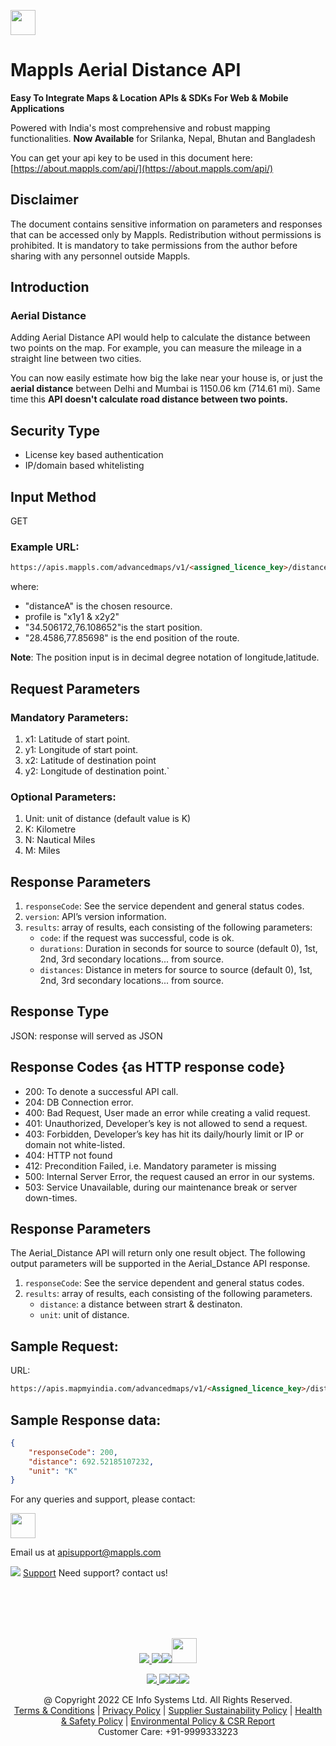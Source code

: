 [<img src="https://about.mappls.com/api/img/mapmyindia-api.png" height="40"/> </p>](https://about.mappls.com/api/)

# Mappls Aerial Distance API

**Easy To Integrate Maps & Location APIs & SDKs For Web & Mobile Applications**

Powered with India's most comprehensive and robust mapping functionalities.
**Now Available**  for Srilanka, Nepal, Bhutan and Bangladesh

You can get your api key to be used in this document here: [https://about.mappls.com/api/](https://about.mappls.com/api/)

## Disclaimer
The document contains sensitive information on parameters and responses that can be accessed only by Mappls.
Redistribution without permissions is prohibited.
It is mandatory to take permissions from the author before sharing with any personnel outside Mappls.


## Introduction

### Aerial Distance

Adding Aerial Distance API would help to calculate the distance between two points on the map. For example, you can measure the mileage in a straight line between two cities.

You can now easily estimate how big the lake near your house is, or just the **aerial distance** between Delhi and Mumbai is 1150.06 km (714.61 mi). Same time this **API  doesn't calculate road distance between two points.**

## Security Type

- License key based authentication
- IP/domain based whitelisting

## Input Method
GET


### Example URL: 
```html
https://apis.mappls.com/advancedmaps/v1/<assigned_licence_key>/distanceA?x1=34.506172&y1=76.108652 &x2=28.4586&y2=77.85698&unit=K
```
where: 
- "distanceA" is the chosen resource.
-  profile is "x1y1 & x2y2"
- "34.506172,76.108652"is the start position.
- "28.4586,77.85698" is the end position of the route.

**Note**: The position input is in decimal degree notation of longitude,latitude.


## Request Parameters

###  Mandatory Parameters:

1.  x1: Latitude of start point.
2.  y1: Longitude of start point.
3.  x2: Latitude of destination point
4.  y2: Longitude of destination point.`

### Optional Parameters:

1. Unit: unit of distance (default value is K)
2. K: Kilometre
3. N: Nautical Miles
4. M: Miles


## Response Parameters

1.	`responseCode`: See the service dependent and general status codes.
2.	`version`: API’s version information.
3.	`results`: array of results, each consisting of the following parameters:
	- `code`: if the request was successful, code is ok.
	- `durations`: Duration in seconds for source to source (default 0), 1st, 2nd, 3rd secondary locations... from source.
	- `distances`: Distance in meters for source to source (default 0), 1st, 2nd, 3rd secondary locations... from source.

## Response Type
JSON: response will served as JSON


## Response Codes {as HTTP response code}

- 200: To denote a successful API call.
- 204: DB Connection error.
- 400: Bad Request, User made an error while creating a valid request.
- 401: Unauthorized, Developer’s key is not allowed to send a request.
- 403: Forbidden, Developer’s key has hit its daily/hourly limit or IP or domain not white-listed.
- 404: HTTP not found
- 412: Precondition Failed, i.e. Mandatory parameter is missing
- 500: Internal Server Error, the request caused an error in our systems.
- 503: Service Unavailable, during our maintenance break or server down-times.

## Response Parameters

The Aerial_Distance API will return only one result object. The following output parameters will be supported in the Aerial_Dstance API response.

1. `responseCode`: See the service dependent and general status codes.
2.  `results`: array of results, each consisting of the following parameters.
	- `distance`: a distance between strart & destinaton.
	- `unit`: unit of distance.
 
## Sample Request:

URL: 
```html
https://apis.mapmyindia.com/advancedmaps/v1/<Assigned_licence_key>/distanceA?x1=34.506172&y1=76.108652&x2=28.4586&y2=77.85698&unit=K
```


## Sample Response data:
```json
{  
	"responseCode": 200, 
	"distance": 692.52185107232, 
	"unit": "K"
}
```

For any queries and support, please contact: 

[<img src="https://about.mappls.com/images/mappls-logo.svg" height="40"/> </p>](https://about.mappls.com/api/)
Email us at [apisupport@mappls.com](mailto:apisupport@mappls.com)


![](https://www.mapmyindia.com/api/img/icons/support.png)
[Support](https://about.mappls.com/contact/)
Need support? contact us!

<br></br>
<br></br>

[<p align="center"> <img src="https://www.mapmyindia.com/api/img/icons/stack-overflow.png"/> ](https://stackoverflow.com/questions/tagged/mappls-api)[![](https://www.mapmyindia.com/api/img/icons/blog.png)](https://about.mappls.com/blog/)[![](https://www.mapmyindia.com/api/img/icons/gethub.png)](https://github.com/Mappls-api)[<img src="https://mmi-api-team.s3.ap-south-1.amazonaws.com/API-Team/npm-logo.one-third%5B1%5D.png" height="40"/> </p>](https://www.npmjs.com/org/mapmyindia) 



[<p align="center"> <img src="https://www.mapmyindia.com/june-newsletter/icon4.png"/> ](https://www.facebook.com/Mapplsofficial)[![](https://www.mapmyindia.com/june-newsletter/icon2.png)](https://twitter.com/mappls)[![](https://www.mapmyindia.com/newsletter/2017/aug/llinkedin.png)](https://www.linkedin.com/company/mappls/)[![](https://www.mapmyindia.com/june-newsletter/icon3.png)](https://www.youtube.com/channel/UCAWvWsh-dZLLeUU7_J9HiOA)




<div align="center">@ Copyright 2022 CE Info Systems Ltd. All Rights Reserved.</div>

<div align="center"> <a href="https://about.mappls.com/api/terms-&-conditions">Terms & Conditions</a> | <a href="https://www.mappls.com/about/privacy-policy">Privacy Policy</a> | <a href="https://www.mappls.com/pdf/mappls-sustainability-policy-healt-labour-rules-supplir-sustainability.pdf">Supplier Sustainability Policy</a> | <a href="https://www.mappls.com/pdf/Health-Safety-Management.pdf">Health & Safety Policy</a> | <a href="https://www.mappls.com/pdf/Environment-Sustainability-Policy-CSR-Report.pdf">Environmental Policy & CSR Report</a>

<div align="center">Customer Care: +91-9999333223</div>